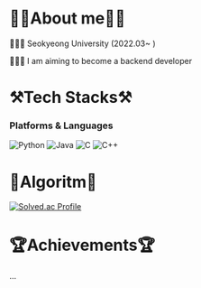 # 💁🏻About me💁🏻
👨🏻‍🎓 Seokyeong University (2022.03~ )

👨🏻‍💻 I am aiming to become a backend developer


# ⚒️Tech Stacks⚒️
### Platforms & Languages
![Python](https://img.shields.io/badge/Python-3776AB.svg?&style=for-the-badge&logo=Python&logoColor=white)
![Java](https://img.shields.io/badge/Java-007396.svg?&style=for-the-badge&logo=Java&logoColor=white)
![C](https://img.shields.io/badge/C-00599C?style=for-the-badge&logo=c&logoColor=white)
![C++](https://img.shields.io/badge/C%2B%2B-00599C?style=for-the-badge&logo=c%2B%2B&logoColor=white)


# 🔗Algoritm🔗
[![Solved.ac Profile](http://mazassumnida.wtf/api/v2/generate_badge?boj=minho020805)](https://solved.ac/minho020805/)


# 🏆Achievements🏆
...
